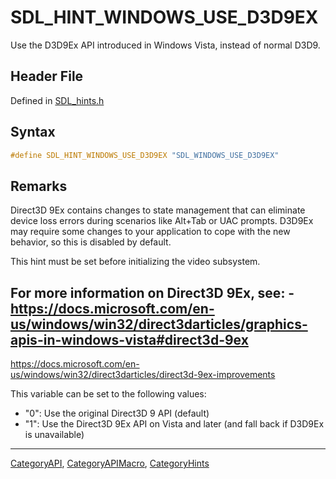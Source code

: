 # SDL_HINT_WINDOWS_USE_D3D9EX

Use the D3D9Ex API introduced in Windows Vista, instead of normal D3D9.

## Header File

Defined in [SDL_hints.h](https://github.com/libsdl-org/SDL/blob/SDL2/include/SDL_hints.h)

## Syntax

```c
#define SDL_HINT_WINDOWS_USE_D3D9EX "SDL_WINDOWS_USE_D3D9EX"
```

## Remarks

Direct3D 9Ex contains changes to state management that can eliminate device
loss errors during scenarios like Alt+Tab or UAC prompts. D3D9Ex may
require some changes to your application to cope with the new behavior, so
this is disabled by default.

This hint must be set before initializing the video subsystem.

For more information on Direct3D 9Ex, see: -
https://docs.microsoft.com/en-us/windows/win32/direct3darticles/graphics-apis-in-windows-vista#direct3d-9ex
-
https://docs.microsoft.com/en-us/windows/win32/direct3darticles/direct3d-9ex-improvements

This variable can be set to the following values:

- "0": Use the original Direct3D 9 API (default)
- "1": Use the Direct3D 9Ex API on Vista and later (and fall back if D3D9Ex
  is unavailable)

----
[CategoryAPI](CategoryAPI), [CategoryAPIMacro](CategoryAPIMacro), [CategoryHints](CategoryHints)

